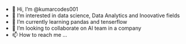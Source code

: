 - 👋 Hi, I’m @kumarcodes001
- 👀 I’m interested in data science, Data Analytics and Inoovative fields
- 🌱 I’m currently learning pandas and tenserflow
- 💞️ I’m looking to collaborate on AI team in a company
- 📫 How to reach me ...

<!---
kumarcodes001/kumarcodes001 is a ✨ special ✨ repository because its `README.md` (this file) appears on your GitHub profile.
You can click the Preview link to take a look at your changes.
--->
